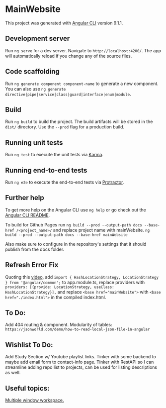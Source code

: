 # MainWebsite

This project was generated with [Angular CLI](https://github.com/angular/angular-cli) version 9.1.1.

## Development server

Run `ng serve` for a dev server. Navigate to `http://localhost:4200/`. The app will automatically reload if you change any of the source files.

## Code scaffolding

Run `ng generate component component-name` to generate a new component. You can also use `ng generate directive|pipe|service|class|guard|interface|enum|module`.

## Build

Run `ng build` to build the project. The build artifacts will be stored in the `dist/` directory. Use the `--prod` flag for a production build.

## Running unit tests

Run `ng test` to execute the unit tests via [Karma](https://karma-runner.github.io).

## Running end-to-end tests

Run `ng e2e` to execute the end-to-end tests via [Protractor](http://www.protractortest.org/).

## Further help

To get more help on the Angular CLI use `ng help` or go check out the [Angular CLI README](https://github.com/angular/angular-cli/blob/master/README.md).

To build for Github Pages run `ng build --prod --output-path docs --base-href /<project_name>/` and replace project name with mainWebsite. `ng build --prod --output-path docs --base-href mainWebsite`  

Also make sure to configure in the repository's settings that it should publish from the docs folder.  

## Refresh Error Fix

Quoting this [video](https://www.youtube.com/watch?v=dlPwcNcMv04), add `import { HashLocationStrategy, LocationStrategy } from '@angular/common';` to app.module.ts, replace providers with `providers: [{provide: LocationStrategy, useClass: HashLocationStrategy}],` and replace `<base href="mainWebsite">` with `<base href="./index.html">` in the compiled index.html.

## To Do:  

Add 404 routing & component.
Modularity of tables: `https://jsonworld.com/demo/how-to-read-local-json-file-in-angular`

## Wishlist To Do:  

Add Study Section w/ Youtube playlist links.
Tinker with some backend to maybe add email form to contact-info page.
Tinker with RestAPI so I can streamline adding repo list to projects, can be used for listing descriptions as well.

## Useful topics:  

[Multiple window workspace.](https://stackoverflow.com/questions/43362133/visual-studio-code-open-tab-in-new-window)